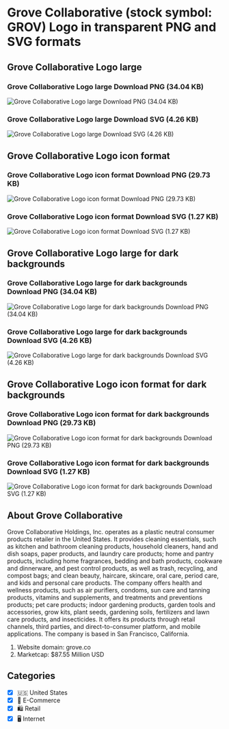 # Grove Collaborative (stock symbol: GROV) Logo in transparent PNG and SVG formats

## Grove Collaborative Logo large

### Grove Collaborative Logo large Download PNG (34.04 KB)

![Grove Collaborative Logo large Download PNG (34.04 KB)](/img/orig/GROV_BIG-30941bd8.png)

### Grove Collaborative Logo large Download SVG (4.26 KB)

![Grove Collaborative Logo large Download SVG (4.26 KB)](/img/orig/GROV_BIG-55b72643.svg)

## Grove Collaborative Logo icon format

### Grove Collaborative Logo icon format Download PNG (29.73 KB)

![Grove Collaborative Logo icon format Download PNG (29.73 KB)](/img/orig/GROV-52362977.png)

### Grove Collaborative Logo icon format Download SVG (1.27 KB)

![Grove Collaborative Logo icon format Download SVG (1.27 KB)](/img/orig/GROV-129f3039.svg)

## Grove Collaborative Logo large for dark backgrounds

### Grove Collaborative Logo large for dark backgrounds Download PNG (34.04 KB)

![Grove Collaborative Logo large for dark backgrounds Download PNG (34.04 KB)](/img/orig/GROV_BIG.D-c1af426e.png)

### Grove Collaborative Logo large for dark backgrounds Download SVG (4.26 KB)

![Grove Collaborative Logo large for dark backgrounds Download SVG (4.26 KB)](/img/orig/GROV_BIG.D-eccc2719.svg)

## Grove Collaborative Logo icon format for dark backgrounds

### Grove Collaborative Logo icon format for dark backgrounds Download PNG (29.73 KB)

![Grove Collaborative Logo icon format for dark backgrounds Download PNG (29.73 KB)](/img/orig/GROV.D-8dc8dad8.png)

### Grove Collaborative Logo icon format for dark backgrounds Download SVG (1.27 KB)

![Grove Collaborative Logo icon format for dark backgrounds Download SVG (1.27 KB)](/img/orig/GROV.D-14dd65f4.svg)

## About Grove Collaborative

Grove Collaborative Holdings, Inc. operates as a plastic neutral consumer products retailer in the United States. It provides cleaning essentials, such as kitchen and bathroom cleaning products, household cleaners, hand and dish soaps, paper products, and laundry care products; home and pantry products, including home fragrances, bedding and bath products, cookware and dinnerware, and pest control products, as well as trash, recycling, and compost bags; and clean beauty, haircare, skincare, oral care, period care, and kids and personal care products. The company offers health and wellness products, such as air purifiers, condoms, sun care and tanning products, vitamins and supplements, and treatments and preventions products; pet care products; indoor gardening products, garden tools and accessories, grow kits, plant seeds, gardening soils, fertilizers and lawn care products, and insecticides. It offers its products through retail channels, third parties, and direct-to-consumer platform, and mobile applications. The company is based in San Francisco, California.

1. Website domain: grove.co
2. Marketcap: $87.55 Million USD


## Categories
- [x] 🇺🇸 United States
- [x] 🛒 E-Commerce
- [x] 🛍️ Retail
- [x] 🖥️ Internet
